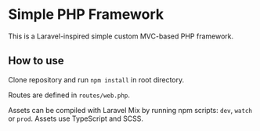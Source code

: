 # Simple PHP Framework

This is a Laravel-inspired simple custom MVC-based PHP framework.

## How to use

Clone repository and run `npm install` in root directory.

Routes are defined in `routes/web.php`.

Assets can be compiled with Laravel Mix by running npm scripts: `dev`, `watch` or `prod`. Assets use TypeScript and SCSS.
